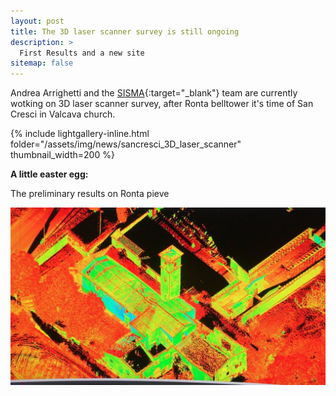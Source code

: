 ```yaml
---
layout: post
title: The 3D laser scanner survey is still ongoing
description: >
  First Results and a new site
sitemap: false
---
```

Andrea Arrighetti and the [SISMA](http://www.sisma2015.it){:target="_blank"}  team are currently wotking on 3D laser scanner survey, after Ronta belltower it's time of San Cresci in Valcava church.

{% include lightgallery-inline.html folder="/assets/img/news/sancresci_3D_laser_scanner" thumbnail_width=200 %}





**A little easter egg:**

The preliminary results on Ronta pieve 

![Ronta3d](/assets/img/news/ronta_scanner_results.jpg)

 




